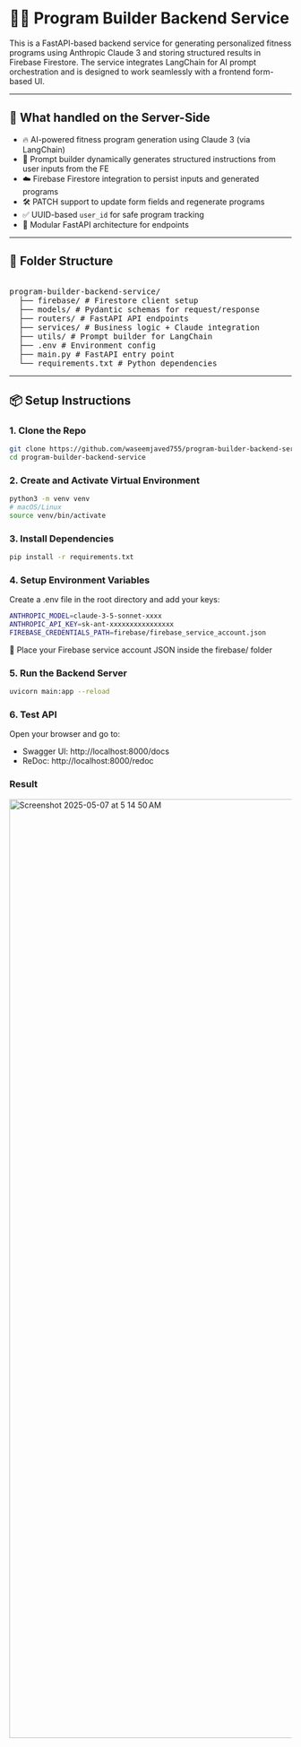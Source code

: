 # 🏋️‍♂️ Program Builder Backend Service

This is a FastAPI-based backend service for generating personalized fitness programs using Anthropic Claude 3 and storing structured results in Firebase Firestore. The service integrates LangChain for AI prompt orchestration and is designed to work seamlessly with a frontend form-based UI.

---

## 🚀 What handled on the Server-Side

- 🔥 AI-powered fitness program generation using Claude 3 (via LangChain)
- 🧠 Prompt builder dynamically generates structured instructions from user inputs from the FE
- ☁️ Firebase Firestore integration to persist inputs and generated programs
- 🛠 PATCH support to update form fields and regenerate programs
- ✅ UUID-based `user_id` for safe program tracking
- 🔧 Modular FastAPI architecture for endpoints

---

## 📂 Folder Structure
<pre> 
program-builder-backend-service/
  ├── firebase/ # Firestore client setup 
  ├── models/ # Pydantic schemas for request/response 
  ├── routers/ # FastAPI API endpoints 
  ├── services/ # Business logic + Claude integration 
  ├── utils/ # Prompt builder for LangChain 
  ├── .env # Environment config 
  ├── main.py # FastAPI entry point 
  └── requirements.txt # Python dependencies 
</pre>

---

## 📦 Setup Instructions

### 1. Clone the Repo

```bash
git clone https://github.com/waseemjaved755/program-builder-backend-service.git
cd program-builder-backend-service
```
### 2. Create and Activate Virtual Environment
```bash
python3 -m venv venv
# macOS/Linux
source venv/bin/activate
```
### 3. Install Dependencies
```bash
pip install -r requirements.txt
```
### 4. Setup Environment Variables
Create a .env file in the root directory and add your keys:
```bash
ANTHROPIC_MODEL=claude-3-5-sonnet-xxxx
ANTHROPIC_API_KEY=sk-ant-xxxxxxxxxxxxxxxx
FIREBASE_CREDENTIALS_PATH=firebase/firebase_service_account.json
```
🔐 Place your Firebase service account JSON inside the firebase/ folder

### 5. Run the Backend Server
```bash
uvicorn main:app --reload
```
### 6. Test API
Open your browser and go to:

- Swagger UI: http://localhost:8000/docs
- ReDoc: http://localhost:8000/redoc 

### Result
<img width="1676" alt="Screenshot 2025-05-07 at 5 14 50 AM" src="https://github.com/user-attachments/assets/fda65f5d-9492-4869-8c85-08cf71952aa5" />

